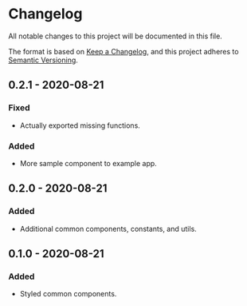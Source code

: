 # Changelog

All notable changes to this project will be documented in this file.

The format is based on [Keep a Changelog](https://keepachangelog.com/en/1.0.0/),
and this project adheres to [Semantic Versioning](https://semver.org/spec/v2.0.0.html).

## 0.2.1 - 2020-08-21

### Fixed

- Actually exported missing functions.

### Added

- More sample component to example app.

## 0.2.0 - 2020-08-21

### Added

- Additional common components, constants, and utils.

## 0.1.0 - 2020-08-21

### Added

- Styled common components.
